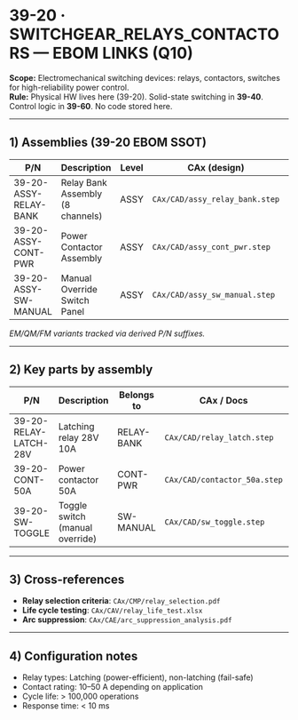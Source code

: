 # 39-20 · SWITCHGEAR_RELAYS_CONTACTORS — EBOM LINKS (Q10)

**Scope:** Electromechanical switching devices: relays, contactors, switches for high-reliability power control.  
**Rule:** Physical HW lives here (39-20). Solid-state switching in **39-40**. Control logic in **39-60**. No code stored here.

---

## 1) Assemblies (39-20 EBOM SSOT)
| P/N                    | Description                                  | Level | CAx (design)                          | Status |
|------------------------|----------------------------------------------|-------|---------------------------------------|--------|
| 39-20-ASSY-RELAY-BANK  | Relay Bank Assembly (8 channels)             | ASSY  | `CAx/CAD/assy_relay_bank.step`        | REL    |
| 39-20-ASSY-CONT-PWR    | Power Contactor Assembly                     | ASSY  | `CAx/CAD/assy_cont_pwr.step`          | REL    |
| 39-20-ASSY-SW-MANUAL   | Manual Override Switch Panel                 | ASSY  | `CAx/CAD/assy_sw_manual.step`         | RVW    |

*EM/QM/FM variants tracked via derived P/N suffixes.*

---

## 2) Key parts by assembly
| P/N                     | Description                           | Belongs to        | CAx / Docs                         | Note |
|-------------------------|---------------------------------------|-------------------|------------------------------------|------|
| 39-20-RELAY-LATCH-28V   | Latching relay 28V 10A                | RELAY-BANK        | `CAx/CAD/relay_latch.step`         | Magnetic latch  |
| 39-20-CONT-50A          | Power contactor 50A                   | CONT-PWR          | `CAx/CAD/contactor_50a.step`       | Arc suppression |
| 39-20-SW-TOGGLE         | Toggle switch (manual override)       | SW-MANUAL         | `CAx/CAD/sw_toggle.step`           | MIL-PRF-8805    |

---

## 3) Cross-references
- **Relay selection criteria**: `CAx/CMP/relay_selection.pdf`
- **Life cycle testing**: `CAx/CAV/relay_life_test.xlsx`
- **Arc suppression**: `CAx/CAE/arc_suppression_analysis.pdf`

---

## 4) Configuration notes
- Relay types: Latching (power-efficient), non-latching (fail-safe)
- Contact rating: 10–50 A depending on application
- Cycle life: > 100,000 operations
- Response time: < 10 ms
